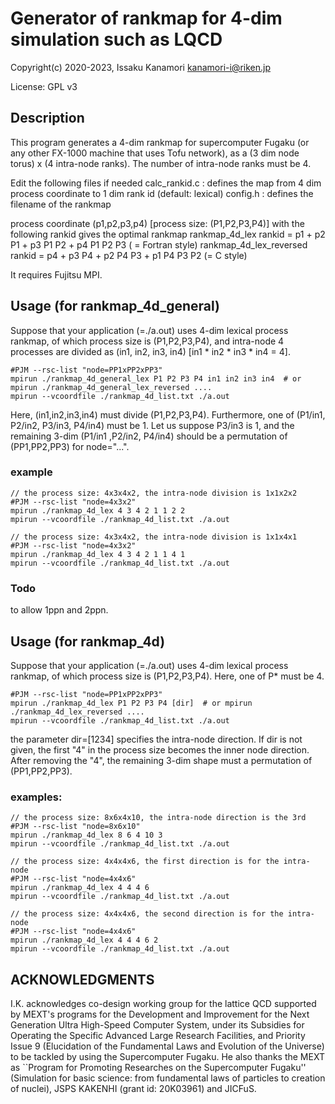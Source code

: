 # Generator of rankmap for 4-dim simulation such as LQCD

Copyright(c) 2020-2023, Issaku Kanamori <kanamori-i@riken.jp>

License: GPL v3

## Description

This program generates a 4-dim rankmap for supercomputer Fugaku (or any other FX-1000 machine that uses Tofu network), as a
 (3 dim node torus) x  (4 intra-node ranks).
The number of intra-node ranks must be 4.

Edit the following files if needed
  calc_rankid.c  : defines the map from 4 dim process coordinate to 1 dim rank id (default: lexical)
  config.h       : defines the filename of the rankmap

process coordinate (p1,p2,p3,p4)  [process size: (P1,P2,P3,P4)]
with the following rankid gives the optimal rankmap 
  rankmap_4d_lex            rankid = p1 + p2 P1 + p3 P1 P2 + p4 P1 P2 P3 ( = Fortran style)
  rankmap_4d_lex_reversed   rankid = p4 + p3 P4 + p2 P4 P3 + p1 P4 P3 P2 (= C style)

It requires Fujitsu MPI.

## Usage (for rankmap_4d_general)

Suppose that your application (=./a.out) uses 4-dim lexical process rankmap, 
of which process size is (P1,P2,P3,P4), and intra-node 4 processes are divided 
as (in1, in2, in3, in4)  [in1 * in2 * in3 * in4 = 4].

```
#PJM --rsc-list "node=PP1xPP2xPP3"
mpirun ./rankmap_4d_general_lex P1 P2 P3 P4 in1 in2 in3 in4  # or mpirun ./rankmap_4d_general_lex_reversed ....
mpirun --vcoordfile ./rankmap_4d_list.txt ./a.out
```

Here, (in1,in2,in3,in4) must divide (P1,P2,P3,P4).
Furthermore, one of (P1/in1, P2/in2, P3/in3, P4/in4) must be 1.
Let us suppose P3/in3 is 1, and the remaining 3-dim (P1/in1 ,P2/in2, P4/in4)
should be a permutation of (PP1,PP2,PP3) for node="...".

### example

```
// the process size: 4x3x4x2, the intra-node division is 1x1x2x2
#PJM --rsc-list "node=4x3x2"
mpirun ./rankmap_4d_lex 4 3 4 2 1 1 2 2
mpirun --vcoordfile ./rankmap_4d_list.txt ./a.out
```

```
// the process size: 4x3x4x2, the intra-node division is 1x1x4x1
#PJM --rsc-list "node=4x3x2"
mpirun ./rankmap_4d_lex 4 3 4 2 1 1 4 1
mpirun --vcoordfile ./rankmap_4d_list.txt ./a.out
```

### Todo

to allow 1ppn and 2ppn.


## Usage (for rankmap_4d)

Suppose that your application (=./a.out) uses 4-dim lexical process rankmap, 
of which process size is (P1,P2,P3,P4). Here, one of P* must be 4.

```
#PJM --rsc-list "node=PP1xPP2xPP3"
mpirun ./rankmap_4d_lex P1 P2 P3 P4 [dir]  # or mpirun ./rankmap_4d_lex_reversed ....
mpirun --vcoordfile ./rankmap_4d_list.txt ./a.out
```

the parameter dir=[1234] specifies the intra-node direction.
If dir is not given, the first "4" in the process size becomes the inner node direction.  After removing the "4", the remaining 3-dim shape must a permutation
of (PP1,PP2,PP3).

### examples:

```
// the process size: 8x6x4x10, the intra-node direction is the 3rd
#PJM --rsc-list "node=8x6x10"
mpirun ./rankmap_4d_lex 8 6 4 10 3
mpirun --vcoordfile ./rankmap_4d_list.txt ./a.out
```

```
// the process size: 4x4x4x6, the first direction is for the intra-node
#PJM --rsc-list "node=4x4x6"
mpirun ./rankmap_4d_lex 4 4 4 6
mpirun --vcoordfile ./rankmap_4d_list.txt ./a.out
```

```
// the process size: 4x4x4x6, the second direction is for the intra-node
#PJM --rsc-list "node=4x4x6"
mpirun ./rankmap_4d_lex 4 4 4 6 2
mpirun --vcoordfile ./rankmap_4d_list.txt ./a.out
```




## ACKNOWLEDGMENTS

I.K. acknowledges co-design working group for the lattice QCD
supported by MEXT's programs for the Development and Improvement for the Next
Generation Ultra High-Speed Computer System, under its Subsidies for Operating the
Specific Advanced Large Research Facilities, and Priority Issue 9 
(Elucidation of the Fundamental Laws and Evolution of the Universe) to be tackled by
using the Supercomputer Fugaku.
He also thanks the MEXT as ``Program for Promoting Researches on the Supercomputer Fugaku''
 (Simulation for basic science: from fundamental laws of particles to creation of nuclei),
JSPS KAKENHI (grant id: 20K03961) and JICFuS.

